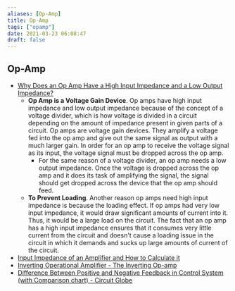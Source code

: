 ```yaml
---
aliases: [Op-Amp]
title: Op-Amp
tags: ["opamp"]
date: 2021-03-23 06:08:47
draft: false
---
```


## Op-Amp

- [Why Does an Op Amp Have a High Input Impedance and a Low Output Impedance?](https://www.learningaboutelectronics.com/Articles/Why-does-an-op-amp-need-a-high-input-impedance-and-a-low-output-impedance#:~:text=The%20high%20impedance%20ensures%20that,a%20higher%2Dvoltage%20output%20signal.&text=Low%20impedance%20circuits%20can%20be,having%20very%20high%20input%20impedance.)
    - **Op Amp is a Voltage Gain Device**. Op amps have high input impedance and low output impedance because of the concept of a voltage divider, which is how voltage is divided in a circuit depending on the amount of impedance present in given parts of a circuit. Op amps are voltage gain devices. They amplify a voltage fed into the op amp and give out the same signal as output with a much larger gain. In order for an op amp to receive the voltage signal as its input, the voltage signal must be dropped across the op amp.
        - For the same reason of a voltage divider, an op amp needs a low output impedance. Once the voltage is dropped across the op amp and it does its task of amplifying the signal, the signal should get dropped across the device that the op amp should feed.
    - **To Prevent Loading**. Another reason op amps need high input impedance is because the loading effect. If op amps had very low input impedance, it would draw significant amounts of current into it. Thus, it would be a large load on the circuit. The fact that an op amp has a high input impedance ensures that it consumes very little current from the circuit and doesn't cause a loading issue in the circuit in which it demands and sucks up large amounts of current of the circuit.
- [Input Impedance of an Amplifier and How to Calculate it](https://www.electronics-tutorials.ws/amplifier/input-impedance-of-an-amplifier.html)
- [Inverting Operational Amplifier - The Inverting Op-amp](https://www.electronics-tutorials.ws/opamp/opamp_2.html)
- [Difference Between Positive and Negative Feedback in Control System (with Comparison chart) - Circuit Globe](https://circuitglobe.com/difference-between-positive-and-negative-feedback.html)
